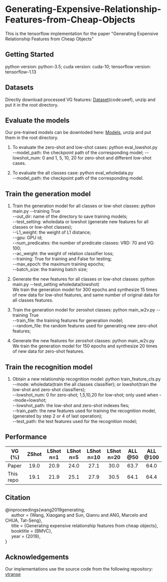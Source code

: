 # Generating-Expensive-Relationship-Features-from-Cheap-Objects
This is the tensorflow implementation for the paper "Generating Expensive Relationship Features from Cheap Objects"

## Getting Started
python version: python-3.5;  cuda version: cuda-10;  tensorflow version: tensorflow-1.13

## Datasets
Directly download processed VG features: [Dataset](https://pan.baidu.com/s/1_LMmjRlvqGzKCD95Pj5aSg)(code:ueef), unzip and put it in the root directory.

## Evaluate the models
Our pre-trained models can be downloded here: [Models](https://drive.google.com/open?id=11Np9o5dOnxIS1uT-ibyRRHpc9WOXK8xc), unzip and put them in the root directory.  
1. To evaluate the zero-shot and low-shot cases: python eval_lowshot.py  
    --model_path: the checkpoint path of the corresponding model;
    --lowshot_num: 0 and 1, 5, 10, 20 for zero-shot and different low-shot cases.

2. To evaluate the all classes case: python eval_wholedata.py  
    --model_path: the checkpoint path of the corresponding model.

## Train the generation model
1. Train the generation model for all classes or low-shot classes: python main.py --training True    
    --out_dir: name of the directory to save training models;  
    --test_setting: wholedata or lowshot (generate new features for all classes or low-shot classes);  
    --L1_weight: the weight of L1 distance;  
    --gpu: GPU id;  
    --num_predicates: the number of predicate classes: VRD: 70 and VG: 100;  
    --ac_weight: the weight of relation classifier loss;  
    --training: True for training and False for testing;  
    --max_epoch: the maximum training epochs;  
    --batch_size: the training batch size;  
  
2. Generate the new features for all classes or low-shot classes: python main.py --test_setting wholedata(lowshot)  
   We train the generation model for 300 epochs and synthesize 15 times of new data for low-shot features, and same number of original data for all classes features.

3. Train the generation model for zeroshot classes: python main_w2v.py --training True  
    --train_file: the training features for generation model;  
    --random_file: the random features used for generating new zero-shot features;  
    
4. Generate the new features for zeroshot classes: python main_w2v.py  
   We train the generation model for 150 epochs and synthesize 20 times of new data for zero-shot features.

## Train the recognition model
1. Obtain a new relationship recognition model: python train_feature_cls.py  
		--mode: wholedata(train the all classes classifier); or lowshot(train the low-shot and zero-shot classifiers);  
		--lowshot_num: 0 for zero-shot; 1,5,10,20 for low-shot; only used when --mode=lowshot;  
		--lowshot_path: the low-shot and zero-shot indexes fies;  
		--train_path: the new features used for training the recognition model, (generated by step 2 or 4 of last operation);    
		--test_path: the test features used for the recognition model;  
  
## Performance
| VG (%)        | ZShot     |  LShot n=1  | LShot n=5 | LShot n=10  |  LShot n=20  |  ALL @50   |  ALL @100  |
| ------ |:------:|:------:|:------:|:------:|:------:|:------:|:------:|
| Paper     |     19.0     |     20.9     |     24.0     |     27.1     |     30.0     |     63.7     |     64.0     |  
| This repo |     19.1     |     21.9     |     25.1     |     27.9     |     30.5     |     64.1     |     64.4     |  

## Citation
@inproceedings{wang2019generating,  
&nbsp;&nbsp;&nbsp;&nbsp;      author    = {Wang, Xiaogang and Sun, Qianru and ANG, Marcelo and CHUA, Tat-Seng},  
&nbsp;&nbsp;&nbsp;&nbsp;      title     = {Generating expensive relationship features from cheap objects},  
&nbsp;&nbsp;&nbsp;&nbsp;      booktitle = {BMVC},  
&nbsp;&nbsp;&nbsp;&nbsp;      year      = {2019},  
}

## Acknowledgements
Our implementations use the source code from the following repository:  
[vtranse](https://github.com/yangxuntu/vrd)
